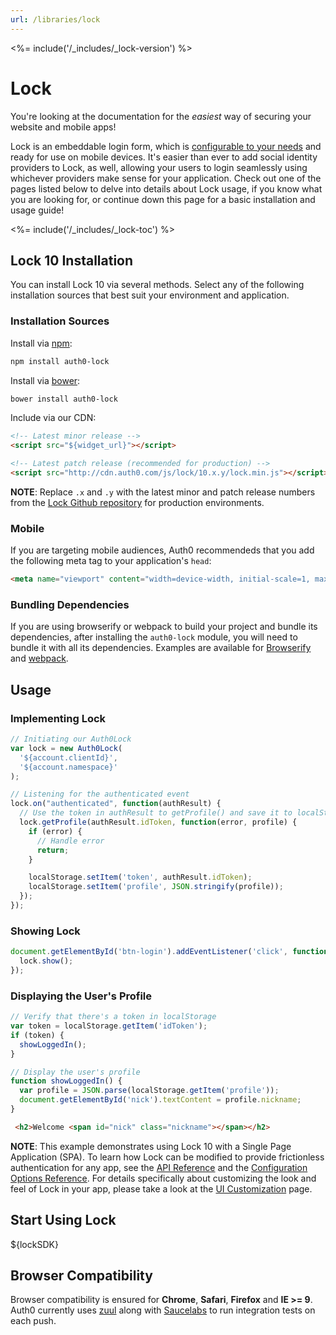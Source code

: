 ```yaml
---
url: /libraries/lock
---
```


<%= include('/_includes/_lock-version') %>

# Lock

You're looking at the documentation for the _easiest_ way of securing your website and mobile apps! 

Lock is an embeddable login form, which is [configurable to your needs](lock-customization) and ready for use on mobile devices. It's easier than ever to add social identity providers to Lock, as well, allowing your users to login seamlessly using whichever providers make sense for your application. Check out one of the pages listed below to delve into details about Lock usage, if you know what you are looking for, or continue down this page for a basic installation and usage guide!

<%= include('/_includes/_lock-toc') %>

## Lock 10 Installation

You can install Lock 10 via several methods. Select any of the following installation sources that best suit your environment and application.

### Installation Sources

Install via [npm](https://npmjs.org):

```sh
npm install auth0-lock
```

Install via [bower](http://bower.io):

```sh
bower install auth0-lock
```

Include via our CDN:

```html
<!-- Latest minor release -->
<script src="${widget_url}"></script>

<!-- Latest patch release (recommended for production) -->
<script src="http://cdn.auth0.com/js/lock/10.x.y/lock.min.js"></script>
```

**NOTE**: Replace `.x` and `.y` with the latest minor and patch release numbers from the [Lock Github repository](https://github.com/auth0/lock) for production environments.

### Mobile

If you are targeting mobile audiences, Auth0 recommendeds that you add the following meta tag to your application's `head`:

```html
<meta name="viewport" content="width=device-width, initial-scale=1, maximum-scale=1, user-scalable=0"/>
```

### Bundling Dependencies

If you are using browserify or webpack to build your project and bundle its dependencies, after installing the `auth0-lock` module, you will need to bundle it with all its dependencies. Examples are available for [Browserify][example-browserify] and [webpack][example-webpack].

## Usage

### Implementing Lock

```js
// Initiating our Auth0Lock
var lock = new Auth0Lock(
  '${account.clientId}',
  '${account.namespace}'
);

// Listening for the authenticated event
lock.on("authenticated", function(authResult) {
  // Use the token in authResult to getProfile() and save it to localStorage
  lock.getProfile(authResult.idToken, function(error, profile) {
    if (error) {
      // Handle error
      return;
    }

    localStorage.setItem('token', authResult.idToken);
    localStorage.setItem('profile', JSON.stringify(profile));
  });
});
```

### Showing Lock

```js
document.getElementById('btn-login').addEventListener('click', function() {
  lock.show();
});
```

### Displaying the User's Profile

```js
// Verify that there's a token in localStorage
var token = localStorage.getItem('idToken');
if (token) {
  showLoggedIn();
}

// Display the user's profile
function showLoggedIn() {
  var profile = JSON.parse(localStorage.getItem('profile'));
  document.getElementById('nick').textContent = profile.nickname;
}
```

```html
 <h2>Welcome <span id="nick" class="nickname"></span></h2>
```

**NOTE**: This example demonstrates using Lock 10 with a Single Page Application (SPA). To learn how Lock can be modified to provide frictionless authentication for any app, see the [API Reference][lock-api] and the [Configuration Options Reference][lock-customization]. For details specifically about customizing the look and feel of Lock in your app, please take a look at the [UI Customization][ui-customization] page.

## Start Using Lock

${lockSDK}

## Browser Compatibility

Browser compatibility is ensured for **Chrome**, **Safari**, **Firefox** and **IE >= 9**. Auth0 currently uses [zuul](https://github.com/defunctzombie/zuul) along with [Saucelabs](https://saucelabs.com) to run integration tests on each push.

<!--vars-->

[auth0-main]: https://auth0.com
[playground-url]: http://auth0.github.com/playground
[new-features]: /libraries/lock/v10/new-features
[example-browserify]: https://github.com/auth0/lock/tree/master/examples/bundling/browserify
[example-webpack]: https://github.com/auth0/lock/tree/master/examples/bundling/webpack
[display-modes]: /libraries/lock/v10/customization#container
[development-notes]: https://github.com/auth0/lock
[release-process]: https://github.com/auth0/lock
[sending-authentication-parameters]: /libraries/lock/v10/sending-authentication-parameters

[getting-started]: /libraries/lock#lock-10-installation
[lock-customization]: /libraries/lock/v10/customization
[ui-customization]: /libraries/lock/v10/ui-customization
[lock-api]: /libraries/lock/v10/api
[lock-auth0js]: /libraries/lock/v10/auth0js
[lock-issues]: /libraries/lock/v10/issues
[migration-guide]: /libraries/lock/v10/migration-guide
[i18n-notes]: /libraries/lock/v10/i18n
[popup-mode]: /libraries/lock/v10/popup-mode

